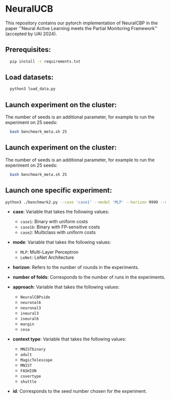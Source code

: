 # NeuralUCB
This repository contains our pytorch implementation of NeuralCBP in the paper ''Neural Active Learning meets the Partial Monitoring Framework'' (accepted by UAI 2024). 

## Prerequisites: 
```bash
  pip install -r requirements.txt
```

## Load datasets:

```bash
  python3 load_data.py
```

## Launch experiment on the cluster:

The number of seeds is an additional parameter, for example to run the experiment on 25 seeds:

```bash
  bash benchmark_meta.sh 25
```


## Launch experiment on the cluster:

The number of seeds is an additional parameter, for example to run the experiment on 25 seeds:

```bash
  bash benchmark_meta.sh 25
```

## Launch one specific experiment:

```bash
python3 ./benchmark2.py --case 'case1' --model 'MLP' --horizon 9999 --n_folds 25 --approach 'NeuralCBPside' --context_type 'MNISTbinary' --id 0
```

- **case**: Variable that takes the following values:
  - `case1`: Binary with uniform costs
  - `case1b`: Binary with FP-sensitive costs
  - `case2`: Multiclass with uniform costs

- **mode**: Variable that takes the following values:
  - `MLP`: Multi-Layer Perceptron
  - `LeNet`: LeNet Architecture

- **horizon**: Refers to the number of rounds in the experiments.

- **number of folds**: Corresponds to the number of runs in the experiments.

- **approach**: Variable that takes the following values:
  - `NeuralCBPside`
  - `neuronal6`
  - `neuronal3`
  - `ineural3`
  - `ineural6`
  - `margin`
  - `cesa`

- **context type**: Variable that takes the following values:
  - `MNISTbinary`
  - `adult`
  - `MagicTelescope`
  - `MNIST`
  - `FASHION`
  - `covertype`
  - `shuttle`

- **id**: Corresponds to the seed number chosen for the experiment.

